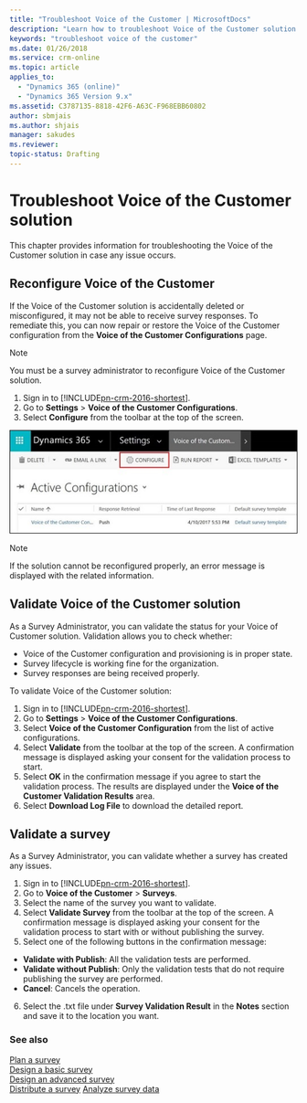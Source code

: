 ```yaml
---
title: "Troubleshoot Voice of the Customer | MicrosoftDocs"
description: "Learn how to troubleshoot Voice of the Customer solution in case any issue occurs."
keywords: "troubleshoot voice of the customer"
ms.date: 01/26/2018
ms.service: crm-online
ms.topic: article
applies_to:
  - "Dynamics 365 (online)"
  - "Dynamics 365 Version 9.x"
ms.assetid: C3787135-8818-42F6-A63C-F968EBB60802
author: sbmjais
ms.author: shjais
manager: sakudes
ms.reviewer: 
topic-status: Drafting
---
```


# Troubleshoot Voice of the Customer solution

This chapter provides information for troubleshooting the Voice of the Customer solution in case any issue occurs.

## Reconfigure Voice of the Customer

If the Voice of the Customer solution is accidentally deleted or misconfigured, it may not be able to receive survey responses. To remediate this, you can now repair or restore the Voice of the Customer configuration from the **Voice of the Customer Configurations** page.

> [!Note]
> You must be a survey administrator to reconfigure Voice of the Customer solution.

1. Sign in to [!INCLUDE[pn-crm-2016-shortest](../includes/pn-crm-2016-shortest.md)].
2. Go to **Settings** > **Voice of the Customer Configurations**.
3. Select **Configure** from the toolbar at the top of the screen.

  ![Configure Voice of the Customer](media/reconfigure-voc.png "Configure Voice of the Customer")  

> [!Note]
> If the solution cannot be reconfigured properly, an error message is displayed with the related information.

## Validate Voice of the Customer solution

As a Survey Administrator, you can validate the status for your Voice of Customer solution. Validation allows you to check whether:
- Voice of the Customer configuration and provisioning is in proper state.
- Survey lifecycle is working fine for the organization.
- Survey responses are being received properly.

To validate Voice of the Customer solution:
1.	Sign in to [!INCLUDE[pn-crm-2016-shortest](../includes/pn-crm-2016-shortest.md)].
2.	Go to **Settings** > **Voice of the Customer Configurations**.
3.	Select **Voice of the Customer Configuration** from the list of active configurations.
4.	Select **Validate** from the toolbar at the top of the screen. A confirmation message is displayed asking your consent for the validation process to start.
5.	Select **OK** in the confirmation message if you agree to start the validation process. The results are displayed under the **Voice of the Customer Validation Results** area.
6.	Select **Download Log File** to download the detailed report.

## Validate a survey

As a Survey Administrator, you can validate whether a survey has created any issues.
1.	Sign in to [!INCLUDE[pn-crm-2016-shortest](../includes/pn-crm-2016-shortest.md)].
2.	Go to **Voice of the Customer** > **Surveys**.
3.	Select the name of the survey you want to validate.
4.	Select **Validate Survey** from the toolbar at the top of the screen. A confirmation message is displayed asking your consent for the validation process to start with or without publishing the survey.
5.	Select one of the following buttons in the confirmation message:
  - **Validate with Publish**: All the validation tests are performed.
  - **Validate without Publish**: Only the validation tests that do not require publishing the survey are performed.
  - **Cancel**: Cancels the operation.
6.	Select the .txt file under **Survey Validation Result** in the **Notes** section and save it to the location you want.

### See also
[Plan a survey](plan-survey.md)   
[Design a basic survey](design-basic-survey.md)   
[Design an advanced survey](design-advanced-survey.md)   
[Distribute a survey](distribute-survey.md)
[Analyze survey data](analyze-survey-data.md)